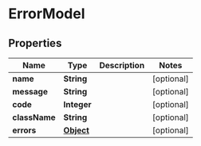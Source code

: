 
# ErrorModel

## Properties
Name | Type | Description | Notes
------------ | ------------- | ------------- | -------------
**name** | **String** |  |  [optional]
**message** | **String** |  |  [optional]
**code** | **Integer** |  |  [optional]
**className** | **String** |  |  [optional]
**errors** | [**Object**](.md) |  |  [optional]



